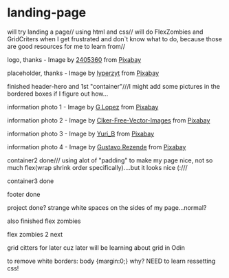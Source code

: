 # landing-page

will try landing a page// 
using html and css//
will do FlexZombies and GridCriters when I get frustrated and don`t know what to do, because those are good resources for me to learn from//

logo, thanks - Image by <a href="https://pixabay.com/users/2405360-2405360/?utm_source=link-attribution&amp;utm_medium=referral&amp;utm_campaign=image&amp;utm_content=1805784">2405360</a> from <a href="https://pixabay.com/?utm_source=link-attribution&amp;utm_medium=referral&amp;utm_campaign=image&amp;utm_content=1805784">Pixabay</a>

placeholder, thanks - Image by <a href="https://pixabay.com/users/lyperzyt-12205564/?utm_source=link-attribution&amp;utm_medium=referral&amp;utm_campaign=image&amp;utm_content=4974461">lyperzyt</a> from <a href="https://pixabay.com/?utm_source=link-attribution&amp;utm_medium=referral&amp;utm_campaign=image&amp;utm_content=4974461">Pixabay</a>

finished header-hero and 1st "container"///I might add some pictures in the bordered boxes if I figure out how...

information photo 1 - Image by <a href="https://pixabay.com/users/glopezr-1335465/?utm_source=link-attribution&amp;utm_medium=referral&amp;utm_campaign=image&amp;utm_content=1191724">G Lopez</a> from <a href="https://pixabay.com/?utm_source=link-attribution&amp;utm_medium=referral&amp;utm_campaign=image&amp;utm_content=1191724">Pixabay</a>
  
  information photo 2 - Image by <a href="https://pixabay.com/users/clker-free-vector-images-3736/?utm_source=link-attribution&amp;utm_medium=referral&amp;utm_campaign=image&amp;utm_content=297661">Clker-Free-Vector-Images</a> from <a href="https://pixabay.com/?utm_source=link-attribution&amp;utm_medium=referral&amp;utm_campaign=image&amp;utm_content=297661">Pixabay</a>
  
  information photo 3 - Image by <a href="https://pixabay.com/users/yuri_b-2216431/?utm_source=link-attribution&amp;utm_medium=referral&amp;utm_campaign=image&amp;utm_content=1728186">Yuri_B</a> from <a href="https://pixabay.com/?utm_source=link-attribution&amp;utm_medium=referral&amp;utm_campaign=image&amp;utm_content=1728186">Pixabay</a>
  
  information photo 4 - Image by <a href="https://pixabay.com/users/gustavorezende-1488336/?utm_source=link-attribution&amp;utm_medium=referral&amp;utm_campaign=image&amp;utm_content=6076319">Gustavo Rezende</a> from <a href="https://pixabay.com/?utm_source=link-attribution&amp;utm_medium=referral&amp;utm_campaign=image&amp;utm_content=6076319">Pixabay</a>
  
  container2 done///
  using alot of "padding" to make my page nice, not so much flex(wrap shrink order specifically)....but it looks nice (:///
  
  container3 done
  
  footer done
  
  project done? strange white spaces on the sides of my page...normal?
  
  also finished flex zombies
  
  flex zombies 2 next
  
  grid citters for later cuz later will be learning about grid in Odin
  
  to remove white borders: body {margin:0;} why? NEED to learn ressetting css!
